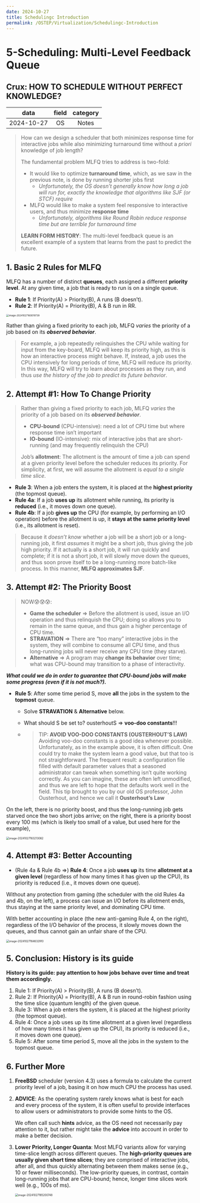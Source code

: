 ```yaml
---
date: 2024-10-27
title: Schedulingc Introduction
permalink: /OSTEP/Virtualization/Schedulingc-Introduction
---
```


# 5-Scheduling: Multi-Level Feedback Queue

## **Crux: HOW TO SCHEDULE WITHOUT PERFECT KNOWLEDGE?**

|    data    | field | category |
| :--------: | :---: | :------: |
| 2024-10-27 |  OS   |  Notes   |

>   How can we design a scheduler that both minimizes response time for interactive jobs while also minimizing turnaround time without a *priori* knowledge of job length?
>
>   The fundamental problem MLFQ tries to address is two-fold:
>
>   -   It would like to optimize **turnaround time**, which, as we saw in the previous note, is done by running shorter jobs first
>       -   *Unfortunately, the OS doesn’t generally know how long a job will run for, exactly the knowledge that algorithms like SJF (or STCF) require*
>   -   MLFQ would like to make a system feel responsive to interactive users, and thus minimize **response time**
>       -   *Unfortunately, algorithms like Round Robin reduce response time but are terrible for turnaround time*
>
>   **LEARN FORM HISTORY**: The multi-level feedback queue is an excellent example of a system that learns from the past to predict the future. 

## 1. Basic 2 Rules for MLFQ

 MLFQ has a number of distinct **queues**, each assigned a different **priority level**. At any given time, a job that is ready
to run is on a single queue.

*   **Rule 1**: If Priority(A) > Priority(B), A runs (B doesn’t).
*   **Rule 2**: If Priority(A) = Priority(B), A & B run in RR.

<img src="../.assets/image-20241027160019739.png" alt="image-20241027160019739" style="zoom:45%;" />

Rather than giving a fixed priority to each job, MLFQ *varies* the priority of a job based on its ***observed behavior***.

>   For example, a job repeatedly relinquishes the CPU while waiting for input from the key-board, MLFQ will keep its priority high, as this is how an interactive process might behave. If, instead, a job uses the CPU intensively for long periods of time, MLFQ will reduce its priority. In this way, MLFQ will try to learn about processes as they run, and thus *use the history of the job to predict its future behavior*.

## 2. Attempt #1: How To Change Priority

>   Rather than giving a fixed priority to each job, MLFQ *varies* the priority of a job based on its ***observed behavior***.
>
>   *   **CPU-bound** (CPU-intensive): need a lot of CPU time but where response time isn’t important
>   *   **IO-bound** (IO-intensive): mix of interactive jobs that are short-running (and may frequently relinquish the CPU)
>
>   Job’s **allotment**: The allotment is the amount of time a job can spend at a given priority level before the scheduler reduces its priority. For simplicity, at first, we will assume the allotment is *equal to a single time slice*.

*   **Rule 3**: When a job enters the system, it is placed at the **highest priority** (the topmost queue).
*   **Rule 4a**: If a job **uses up** its allotment while running, its priority is **reduced** (i.e., it moves down one queue).
*   **Rule 4b**: If a job **gives up** the CPU (for example, by performing an I/O operation) before the allotment is up, it **stays at the same priority level** (i.e., its allotment is reset).

>    Because it *doesn’t know* whether a job will be a short job or a long-running job, it first *assumes* it might be a short job, thus
>   giving the job high priority. If it actually is a short job, it will run quickly and complete; if it is not a short job, it will slowly move down the queues, and thus soon prove itself to be a long-running more batch-like process. In this manner, **MLFQ approximates SJF**.

## 3. Attempt #2: The Priority Boost

>   NOW😰😰😰: 
>
>   *   **Game the scheduler** => Before the allotment is used, issue an I/O operation and thus relinquish the CPU; doing so allows you to remain in the same queue, and thus gain a higher percentage of CPU time.
>   *   **STRAVATION** => There are “too many” interactive jobs in the system, they will combine to consume all CPU time, and thus long-running jobs will never receive any CPU time (they starve).
>   *   **Alternative** => A program may **change its behavior** over time; what was CPU-bound may transition to a phase of interactivity.

 ***What could we do in order to guarantee that CPU-bound jobs will make some progress (even if it is not much?).***

*   **Rule 5**: After some time period S, move **all** the jobs in the system to the **topmost** queue.
    
    *   Solve **STRAVATION** & **Alternative** below.
    
    *   What should S be set to? ousterhoutS =>  **voo-doo constants**!!!
    
    *   >   TIP: **AVOID VOO-DOO CONSTANTS (OUSTERHOUT’S LAW)**
        >   Avoiding voo-doo constants is a good idea whenever possible. Unfortunately, as in the example above, it is often difficult. One could try to make the system learn a good value, but that too is not straightforward. The frequent result: a configuration file filled with default parameter values that a seasoned administrator can tweak when something isn’t quite working correctly. As you can imagine, these are often left unmodified, and thus we are left to hope that the defaults work well in the field. This tip brought to you by our old OS professor, John Ousterhout, and hence we call it **Ousterhout’s Law**
    



On the left, there is no priority boost, and thus the long-running job gets starved once the two short jobs arrive; on the right, there is a priority boost every 100 ms (which is likely too small of a value, but used here for the example),

<img src="../.assets/image-20241027163213062.png" alt="image-20241027163213062" style="zoom:50%;" />



## 4. Attempt #3: Better Accounting

*   (Rule 4a & Rule 4b =>) **Rule 4**: Once a job **uses up** its time **allotment at a given level** (regardless of how many times it has given up the CPU), its priority is reduced (i.e., it moves down one queue).



Without any protection from gaming (the scheduler with the old Rules 4a and 4b, on the left), a process can issue an I/O before its allotment ends, thus staying at the same priority level, and dominating CPU time. 

With better accounting in place (the new anti-gaming Rule 4, on the right), regardless of the I/O behavior of the process, it slowly moves down the queues, and thus cannot gain an unfair share of the CPU.

<img src="../.assets/image-20241027164632910.png" alt="image-20241027164632910" style="zoom:50%;" />



## 5. Conclusion: History is its guide

**History is its guide: pay attention to how jobs behave over time and treat them accordingly.**

1.    Rule 1: If Priority(A) > Priority(B), A runs (B doesn’t).
2.   Rule 2: If Priority(A) = Priority(B), A & B run in round-robin fashion using the time slice (quantum length) of the given queue.
3.   Rule 3: When a job enters the system, it is placed at the highest priority (the topmost queue).
4.   Rule 4: Once a job uses up its time allotment at a given level (regardless of how many times it has given up the CPU), its priority is reduced (i.e., it moves down one queue).
5.   Rule 5: After some time period S, move all the jobs in the system to the topmost queue.



## 6. Further More

1.   **FreeBSD** scheduler (version 4.3) uses a formula to calculate the current priority level of a job, basing it on how much CPU the process has used.

2.   **ADVICE**: As the operating system rarely knows what is best for each and every process of the system, it is often useful to provide interfaces to allow users or administrators to provide some hints to the OS. 

     We often call such **hints** advice, as the OS need not necessarily pay attention to it, but rather might take the **advice** into account in order to make a better decision.

3.   **Lower Priority, Longer Quanta**: Most MLFQ variants allow for varying time-slice length across different queues. The **high-priority queues are usually given short time slices**; they are comprised of interactive jobs, after all, and thus quickly alternating between them makes sense (e.g., 10 or fewer milliseconds). The low-priority queues, in contrast, contain long-running jobs that are CPU-bound; hence, longer time slices work well (e.g., 100s of ms). 

     <img src="../.assets/image-20241027165200748.png" alt="image-20241027165200748" style="zoom:50%;" />
